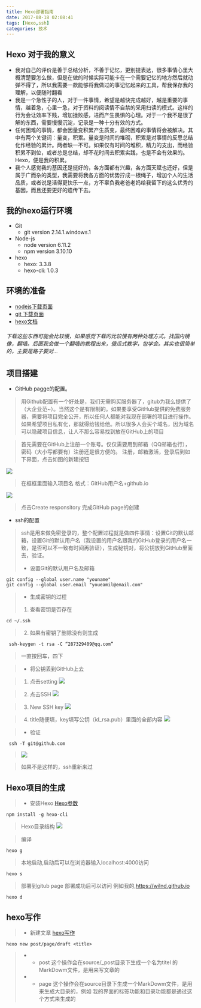 ```yaml
---
title: Hexo部署指南
date: 2017-08-18 02:08:41
tags: [Hexo,ssh]
categories: 技术
---
```

## Hexo 对于我的意义
- 我对自己的评价是善于总结分析，不善于记忆，更别提表达，很多事情心里大概清楚要怎么做，但是在做的时候实际可能卡在一个需要记忆的地方然后就动弹不得了，所以我需要一款能够将我做过的事记忆起来的工具，帮我保存我的理解，以便随时翻看  
- 我是一个急性子的人，对于一件事情，希望是越快完成越好，越是重要的事情，越着急，心里一急，对于资料的阅读情不自禁的采用扫读的模式。这样的行为会让效率下贱，增加挫败感，进而产生畏惧的心理。对于一个我不是很了解的东西，需要慢慢沉淀，记录是一种十分有效的方式。
- 任何困难的事情，都会因量变积累产生质变，最终困难的事情将会被解决。其中有两个关键词：量变，积累。量变是时间的堆砌，积累是对事情的反思总结化作经验的累计。两者缺一不可。如果仅有时间的堆积，精力的支出，而经验积累不到位，或者总是总结，却不花时间去积累实践，也是不会有效果的。Hexo，便是我的积累。
- 我个人感觉我的基因还是挺好的，各方面都有兴趣，各方面天赋也还好，但是属于广而杂的类型，我需要将我各方面的优势拧成一根绳子，增加个人的生活品质，或者说是活得更快乐一点，方不辜负我老爸老妈给我留下的这么优秀的基因，而且还要更好的遗传下去。

## 我的hexo运行环境
- Git
    - git version 2.14.1.windows.1
- Node-js
    - node  version 6.11.2
    - npm   version 3.10.10
-  hexo
    - hexo: 3.3.8
    - hexo-cli: 1.0.3

## 环境的准备
- [nodejs下载页面](https://nodejs.org/en/)
- [git 下载页面](https://git-scm.com/)
- [hexo文档](https://hexo.io/zh-cn/docs/)  
###### 下载这些东西可能会比较慢，如果感觉下载的比较慢有两种处理方式。找国内镜像，翻墙。后面我会做一个翻墙的教程出来，傻瓜式教学，包学会。其实也很简单的，主要是路子要对...

## 项目搭建  

- GitHub pagge的配置。
> 用Github配置有一个好处是，我们无需购买服务器了，gitub为我么提供了（大企业范~）。当然这个是有限制的。如果要享受GitHub提供的免费服务器，需要将项目完全公开，所以任何人都能对我现在部署的项目进行操作。如果希望项目私有化，那就得给钱给他。所以很多人会买个域名，因为域名可以隐藏项目信息，让人不那么容易找到放在GitHub上的项目

> 首先需要在GitHub上注册一个账号。仅仅需要用到邮箱（QQ邮箱也行），密码（大小写都要有）注册还是很方便的。 注册，邮箱激活，登录后到如下界面，点击如图的新建按钮

![](http://ww1.sinaimg.cn/large/005Y4715gy1fin7xe1iwoj30va0e4mye.jpg)
> 在框框里面输入项目名 格式：GitHub用户名+github.io

![](http://ww1.sinaimg.cn/large/005Y4715gy1fin7z7wodoj30u80jn3zw.jpg)
> 点击Create responsitory 完成GitHub page的创建

- ssh的配置
> ssh是用来做免密登录的，整个配置过程就是做四件事情：设置Git的默认邮箱，设置Git的默认用户名（我设置的用户名跟我的GitHub登录的用户名一致，是否可以不一致有时间再验证），生成秘钥对，将公钥放到GitHub里面去，验证。
> - 设置Git的默认用户名及邮箱

```
git config --global user.name "youname"
git config --global user.email "youeamil@email.com"
```

> - 生成密钥的过程 
>1. 查看密钥是否存在
    
```
cd ~/.ssh
```
>2. 如果有密钥了删除没有则生成

```
 ssh-keygen -t rsa -C “287329409@qq.com”
```
> 一直按回车，四下

> - 将公钥丢到GitHub上去

> 1. 点击setting
![](http://ww1.sinaimg.cn/large/005Y4715gy1fin8m2wewqj30vx0jkabo.jpg)

> 2. 点击SSH
![](http://ww1.sinaimg.cn/large/005Y4715gy1fin8pbsy1mj30yx0mn76f.jpg)

> 3. New SSH key
![](http://ww1.sinaimg.cn/large/005Y4715gy1fin8qt6qlhj30wr0gcdhq.jpg)

> 4. title随便填，key填写公钥（id_rsa.pub）里面的全部内容
![](http://ww1.sinaimg.cn/large/005Y4715gy1fin8s0lvvej318g0o4427.jpg)

> - 验证

```
 ssh -T git@github.com
```
> ![](http://ww1.sinaimg.cn/large/005Y4715gy1fin8w17pe9j30fq03nglm.jpg)

> 如果不是这样的，ssh重新来过

## Hexo项目的生成
> - 安装Hexo  [Hexo参数](https://hexo.io/zh-cn/docs/configuration.html)

```
npm install -g hexo-cli
```
> Hexo目录结构
![](http://ww1.sinaimg.cn/large/005Y4715gy1fin94lrgrwj30ik07igm3.jpg)

> 编译

```
hexo g
```
> 本地启动,启动后可以在浏览器输入localhost:4000访问

```
hexo s
```
> 部署到gitub page 部署成功后可以访问 例如我的,https://wilnd.github.io

```
hexo d
```

## hexo写作
> - 新建文章 [hexo写作](https://hexo.io/zh-cn/docs/writing.html)

```
hexo new post/page/draft <title>
```
>  - - post 这个操作会在source/_post目录下生成一个名为titel 的MarkDowm文件，是用来写文章的
>  - - page 这个操作会在source目录下生成一个MarkDowm文件，是用来生成大目录的，例如 我的界面的标签功能和目录功能都是通过这个方式来生成的
